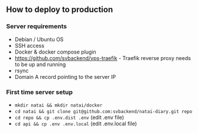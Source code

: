 ## How to deploy to production

### Server requirements

* Debian / Ubuntu OS
* SSH access
* Docker & docker compose plugin
* https://github.com/svbackend/vps-traefik - Traefik reverse proxy needs to be up and running
* rsync
* Domain A record pointing to the server IP

### First time server setup

* `mkdir natai && mkdir natai/docker`
* `cd natai && git clone git@github.com:svbackend/natai-diary.git repo`
* `cd repo && cp .env.dist .env` (edit .env file)
* `cd api && cp .env .env.local` (edit .env.local file)

